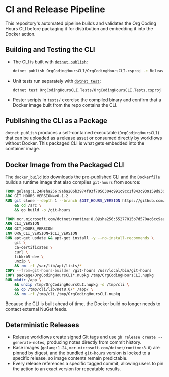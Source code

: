 # CI and Release Pipeline

This repository's automated pipeline builds and validates the Org Coding Hours CLI before packaging it for distribution and embedding it into the Docker action.

## Building and Testing the CLI

- The CLI is built with [`dotnet publish`](https://learn.microsoft.com/dotnet/core/tools/dotnet-publish):
  ```bash
  dotnet publish OrgCodingHoursCLI/OrgCodingHoursCLI.csproj -c Release
  ```
- Unit tests run separately with [`dotnet test`](https://learn.microsoft.com/dotnet/core/tools/dotnet-test):
  ```bash
  dotnet test OrgCodingHoursCLI.Tests/OrgCodingHoursCLI.Tests.csproj
  ```
- Pester scripts in `tests/` exercise the compiled binary and confirm that a Docker image built from the repo contains the CLI.

## Publishing the CLI as a Package

`dotnet publish` produces a self-contained executable (`OrgCodingHoursCLI`) that can be uploaded as a release asset or consumed directly by workflows without Docker. This packaged CLI is what gets embedded into the container image.

## Docker Image from the Packaged CLI

The `docker_build` job downloads the pre-published CLI and the `Dockerfile` builds a runtime image that also compiles `git-hours` from source:

```Dockerfile
FROM golang:1.24@sha256:9aba206b3974f93f7056304c991c9cc1f843c939159d9305571ab9766c9ccdf6 AS git-hours-builder
ARG GIT_HOURS_VERSION=v0.1.2
RUN git clone --depth 1 --branch $GIT_HOURS_VERSION https://github.com/trinhminhtriet/git-hours /src \
    && cd /src \
    && go build -o /git-hours

FROM mcr.microsoft.com/dotnet/runtime:8.0@sha256:55277015b7d570ac6cc9aa2ba78fe16eb9f6b214f251d1d49857faea26ce18a2
ARG CLI_VERSION
ARG GIT_HOURS_VERSION
ENV ORG_CLI_VERSION=$CLI_VERSION
RUN apt-get update && apt-get install -y --no-install-recommends \
    git \
    ca-certificates \
    curl \
    libkrb5-dev \
    unzip \
    && rm -rf /var/lib/apt/lists/*
COPY --from=git-hours-builder /git-hours /usr/local/bin/git-hours
COPY package/OrgCodingHoursCLI*.nupkg /tmp/OrgCodingHoursCLI.nupkg
RUN mkdir /app \
    && unzip /tmp/OrgCodingHoursCLI.nupkg -d /tmp/cli \
    && cp /tmp/cli/lib/net8.0/* /app/ \
    && rm -rf /tmp/cli /tmp/OrgCodingHoursCLI.nupkg
```

Because the CLI is built ahead of time, the Docker build no longer needs to contact external NuGet feeds.

## Deterministic Releases

- Release workflows create signed Git tags and use `gh release create --generate-notes`, producing notes directly from commit history.
- Base images (`golang:1.24`, `mcr.microsoft.com/dotnet/runtime:8.0`) are pinned by digest, and the bundled `git-hours` version is locked to a specific release, so image contents remain predictable.
- Every release references a specific tagged commit, allowing users to pin the action to an exact version for repeatable results.
